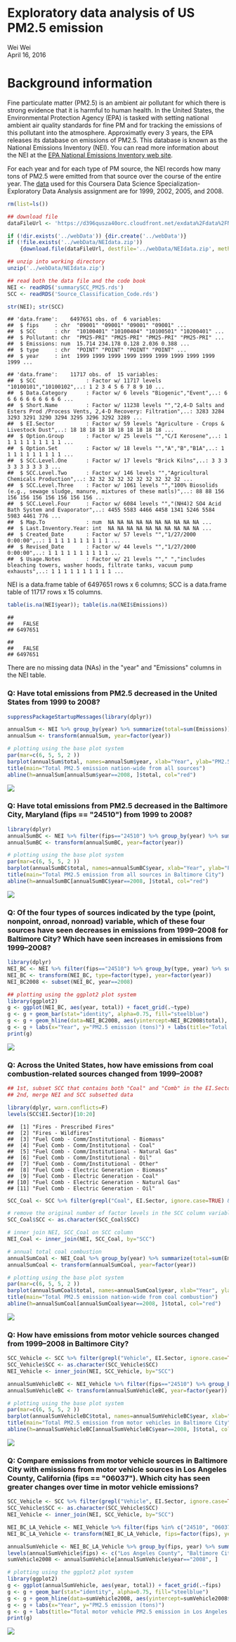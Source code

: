# Exploratory data analysis of US PM2.5 emission
Wei Wei  
April 16, 2016  


# Background information

Fine particulate matter (PM2.5) is an ambient air pollutant for which there is strong evidence that it is harmful to human health. In the United States, the Environmental Protection Agency (EPA) is tasked with setting national ambient air quality standards for fine PM and for tracking the emissions of this pollutant into the atmosphere. Approximatly every 3 years, the EPA releases its database on emissions of PM2.5. This database is known as the National Emissions Inventory (NEI). You can read more information about the NEI at the [EPA National Emissions Inventory web site][1].

For each year and for each type of PM source, the NEI records how many tons of PM2.5 were emitted from that source over the course of the entire year. The [data][2] used for this Coursera Data Science Specialization-Exploratory Data Analysis assignment are for 1999, 2002, 2005, and 2008.

[1]: https://www.epa.gov/air-emissions-inventories "EPA National Emissions Inventory web site"
[2]: https://d396qusza40orc.cloudfront.net/exdata%2Fdata%2FNEI_data.zip "data"

```r
rm(list=ls())

## download file
dataFileUrl <- 'https://d396qusza40orc.cloudfront.net/exdata%2Fdata%2FNEI_data.zip'

if (!dir.exists('../webData')) {dir.create('../webData')}
if (!file.exists('../webData/NEIdata.zip')) 
    {download.file(dataFileUrl, destfile='../webData/NEIdata.zip', method='curl')}

## unzip into working directory
unzip('../webData/NEIdata.zip')

## read both the data file and the code book
NEI <- readRDS('summarySCC_PM25.rds')
SCC <- readRDS('Source_Classification_Code.rds')
```

```r
str(NEI); str(SCC)
```

```
## 'data.frame':	6497651 obs. of  6 variables:
##  $ fips     : chr  "09001" "09001" "09001" "09001" ...
##  $ SCC      : chr  "10100401" "10100404" "10100501" "10200401" ...
##  $ Pollutant: chr  "PM25-PRI" "PM25-PRI" "PM25-PRI" "PM25-PRI" ...
##  $ Emissions: num  15.714 234.178 0.128 2.036 0.388 ...
##  $ type     : chr  "POINT" "POINT" "POINT" "POINT" ...
##  $ year     : int  1999 1999 1999 1999 1999 1999 1999 1999 1999 1999 ...
```

```
## 'data.frame':	11717 obs. of  15 variables:
##  $ SCC                : Factor w/ 11717 levels "10100101","10100102",..: 1 2 3 4 5 6 7 8 9 10 ...
##  $ Data.Category      : Factor w/ 6 levels "Biogenic","Event",..: 6 6 6 6 6 6 6 6 6 6 ...
##  $ Short.Name         : Factor w/ 11238 levels "","2,4-D Salts and Esters Prod /Process Vents, 2,4-D Recovery: Filtration",..: 3283 3284 3293 3291 3290 3294 3295 3296 3292 3289 ...
##  $ EI.Sector          : Factor w/ 59 levels "Agriculture - Crops & Livestock Dust",..: 18 18 18 18 18 18 18 18 18 18 ...
##  $ Option.Group       : Factor w/ 25 levels "","C/I Kerosene",..: 1 1 1 1 1 1 1 1 1 1 ...
##  $ Option.Set         : Factor w/ 18 levels "","A","B","B1A",..: 1 1 1 1 1 1 1 1 1 1 ...
##  $ SCC.Level.One      : Factor w/ 17 levels "Brick Kilns",..: 3 3 3 3 3 3 3 3 3 3 ...
##  $ SCC.Level.Two      : Factor w/ 146 levels "","Agricultural Chemicals Production",..: 32 32 32 32 32 32 32 32 32 32 ...
##  $ SCC.Level.Three    : Factor w/ 1061 levels "","100% Biosolids (e.g., sewage sludge, manure, mixtures of these matls)",..: 88 88 156 156 156 156 156 156 156 156 ...
##  $ SCC.Level.Four     : Factor w/ 6084 levels "","(NH4)2 SO4 Acid Bath System and Evaporator",..: 4455 5583 4466 4458 1341 5246 5584 5983 4461 776 ...
##  $ Map.To             : num  NA NA NA NA NA NA NA NA NA NA ...
##  $ Last.Inventory.Year: int  NA NA NA NA NA NA NA NA NA NA ...
##  $ Created_Date       : Factor w/ 57 levels "","1/27/2000 0:00:00",..: 1 1 1 1 1 1 1 1 1 1 ...
##  $ Revised_Date       : Factor w/ 44 levels "","1/27/2000 0:00:00",..: 1 1 1 1 1 1 1 1 1 1 ...
##  $ Usage.Notes        : Factor w/ 21 levels ""," ","includes bleaching towers, washer hoods, filtrate tanks, vacuum pump exhausts",..: 1 1 1 1 1 1 1 1 1 1 ...
```
NEI is a data.frame table of 6497651 rows x 6 columns; SCC is a data.frame table of 11717 rows x 15 columns.


```r
table(is.na(NEI$year)); table(is.na(NEI$Emissions))
```

```
## 
##   FALSE 
## 6497651
```

```
## 
##   FALSE 
## 6497651
```
There are no missing data (NAs) in the "year" and "Emissions" columns in the NEI table.

### Q: Have total emissions from PM2.5 decreased in the United States from 1999 to 2008?
    

```r
suppressPackageStartupMessages(library(dplyr))

annualSum <- NEI %>% group_by(year) %>% summarize(total=sum(Emissions))
annualSum <- transform(annualSum, year=factor(year))

# plotting using the base plot system
par(mar=c(6, 5, 5, 2 ))
barplot(annualSum$total, names=annualSum$year, xlab="Year", ylab="PM2.5 emission (tons)")
title(main="Total PM2.5 emission nation-wide from all sources")
abline(h=annualSum[annualSum$year==2008, ]$total, col="red")
```

![](exploratoryPM25_files/figure-html/unnamed-chunk-3-1.png)
    
### Q: Have total emissions from PM2.5 decreased in the Baltimore City, Maryland (fips == "24510") from 1999 to 2008?
      

```r
library(dplyr)
annualSumBC <- NEI %>% filter(fips=="24510") %>% group_by(year) %>% summarize(total=sum(Emissions))
annualSumBC <- transform(annualSumBC, year=factor(year))

# plotting using the base plot system
par(mar=c(6, 5, 5, 2 ))
barplot(annualSumBC$total, names=annualSumBC$year, xlab="Year", ylab="PM2.5 emission (tons)")
title(main="Total PM2.5 emission from all sources in Baltimore City")
abline(h=annualSumBC[annualSumBC$year==2008, ]$total, col="red")
```

![](exploratoryPM25_files/figure-html/unnamed-chunk-4-1.png)
    
### Q: Of the four types of sources indicated by the type (point, nonpoint, onroad, nonroad) variable, which of these four sources have seen decreases in emissions from 1999–2008 for Baltimore City? Which have seen increases in emissions from 1999–2008?
    

```r
library(dplyr)
NEI_BC <- NEI %>% filter(fips=="24510") %>% group_by(type, year) %>% summarize(total=sum(Emissions))
NEI_BC <- transform(NEI_BC, type=factor(type), year=factor(year))
NEI_BC2008 <- subset(NEI_BC, year==2008)

## plotting using the ggplot2 plot system
library(ggplot2)
g <- ggplot(NEI_BC, aes(year, total)) + facet_grid(.~type)
g <- g + geom_bar(stat="identity", alpha=0.75, fill="steelblue")
g <- g + geom_hline(data=NEI_BC2008, aes(yintercept=NEI_BC2008$total), col="red")
g <- g + labs(x="Year", y="PM2.5 emission (tons)") + labs(title="Total PM2.5 emission in Baltimore City by source type")
print(g)
```

![](exploratoryPM25_files/figure-html/unnamed-chunk-5-1.png)
    
### Q: Across the United States, how have emissions from coal combustion-related sources changed from 1999–2008?
    

```r
## 1st, subset SCC that contains both "Coal" and "Comb" in the EI.Sector column
## 2nd, merge NEI and SCC subsetted data

library(dplyr, warn.conflicts=F)
levels(SCC$EI.Sector)[10:20]
```

```
##  [1] "Fires - Prescribed Fires"                     
##  [2] "Fires - Wildfires"                            
##  [3] "Fuel Comb - Comm/Institutional - Biomass"     
##  [4] "Fuel Comb - Comm/Institutional - Coal"        
##  [5] "Fuel Comb - Comm/Institutional - Natural Gas" 
##  [6] "Fuel Comb - Comm/Institutional - Oil"         
##  [7] "Fuel Comb - Comm/Institutional - Other"       
##  [8] "Fuel Comb - Electric Generation - Biomass"    
##  [9] "Fuel Comb - Electric Generation - Coal"       
## [10] "Fuel Comb - Electric Generation - Natural Gas"
## [11] "Fuel Comb - Electric Generation - Oil"
```

```r
SCC_Coal <- SCC %>% filter(grepl("Coal", EI.Sector, ignore.case=TRUE) & grepl("Comb", EI.Sector, ignore.case=T))

# remove the original number of factor levels in the SCC column variable by coversion to character class
SCC_Coal$SCC <- as.character(SCC_Coal$SCC)

# inner join NEI, SCC_Coal on SCC column
NEI_Coal <- inner_join(NEI, SCC_Coal, by="SCC")

# annual total coal combustion 
annualSumCoal <- NEI_Coal %>% group_by(year) %>% summarize(total=sum(Emissions))
annualSumCoal <- transform(annualSumCoal, year=factor(year))

# plotting using the base plot system
par(mar=c(6, 5, 5, 2 ))
barplot(annualSumCoal$total, names=annualSumCoal$year, xlab="Year", ylab="PM2.5 emission (tons)")
title(main="Total PM2.5 emission nation-wide from coal combustion")
abline(h=annualSumCoal[annualSumCoal$year==2008, ]$total, col="red")
```

![](exploratoryPM25_files/figure-html/unnamed-chunk-6-1.png)
   
### Q: How have emissions from motor vehicle sources changed from 1999–2008 in Baltimore City?
    

```r
SCC_Vehicle <- SCC %>% filter(grepl("Vehicle", EI.Sector, ignore.case=TRUE))
SCC_Vehicle$SCC <- as.character(SCC_Vehicle$SCC)
NEI_Vehicle <- inner_join(NEI, SCC_Vehicle, by="SCC")

annualSumVehicleBC <- NEI_Vehicle %>% filter(fips=="24510") %>% group_by(year) %>% summarize(total=sum(Emissions))
annualSumVehicleBC <- transform(annualSumVehicleBC, year=factor(year))

# plotting using the base plot system
par(mar=c(6, 5, 5, 2 ))
barplot(annualSumVehicleBC$total, names=annualSumVehicleBC$year, xlab="Year", ylab="PM2.5 emission (tons)")
title(main="Total PM2.5 emission from motor vehicles in Baltimore City")
abline(h=annualSumVehicleBC[annualSumVehicleBC$year==2008, ]$total, col="red")
```

![](exploratoryPM25_files/figure-html/unnamed-chunk-7-1.png)
    
### Q: Compare emissions from motor vehicle sources in Baltimore City with emissions from motor vehicle sources in Los Angeles County, California (fips == "06037"). Which city has seen greater changes over time in motor vehicle emissions?
    

```r
SCC_Vehicle <- SCC %>% filter(grepl("Vehicle", EI.Sector, ignore.case=TRUE))
SCC_Vehicle$SCC <- as.character(SCC_Vehicle$SCC)
NEI_Vehicle <- inner_join(NEI, SCC_Vehicle, by="SCC")

NEI_BC_LA_Vehicle <- NEI_Vehicle %>% filter(fips %in% c("24510", "06037"))
NEI_BC_LA_Vehicle <- transform(NEI_BC_LA_Vehicle, fips=factor(fips), year=factor(year))

annualSumVehicle <- NEI_BC_LA_Vehicle %>% group_by(fips, year) %>% summarize(total=sum(Emissions))
levels(annualSumVehicle$fips) <- c("Los Angeles County", "Baltimore City")
sumVehicle2008 <- annualSumVehicle[annualSumVehicle$year=="2008", ]

# plotting using the ggplot2 plot system
library(ggplot2)
g <- ggplot(annualSumVehicle, aes(year, total)) + facet_grid(.~fips)
g <- g + geom_bar(stat="identity", alpha=0.75, fill="steelblue")
g <- g + geom_hline(data=sumVehicle2008, aes(yintercept=sumVehicle2008$total), col="red")
g <- g + labs(x="Year", y="PM2.5 emission (tons)") 
g <- g + labs(title="Total motor vehicle PM2.5 emission in Los Angeles vs in Baltimore City")
print(g)
```

![](exploratoryPM25_files/figure-html/unnamed-chunk-8-1.png)

